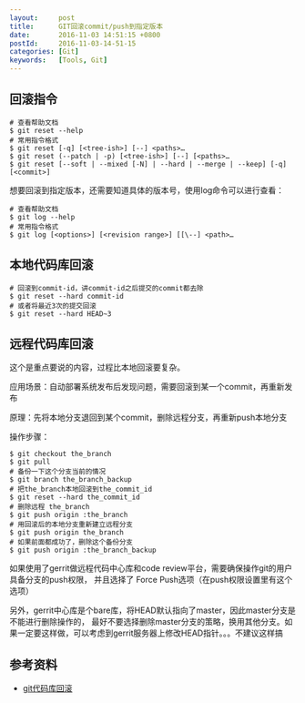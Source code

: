 ```yaml
---
layout:     post
title:      GIT回滚commit/push到指定版本
date:       2016-11-03 14:51:15 +0800
postId:     2016-11-03-14-51-15
categories: [Git]
keywords:   [Tools, Git]
---
```


## 回滚指令

```shell
# 查看帮助文档
$ git reset --help
# 常用指令格式
$ git reset [-q] [<tree-ish>] [--] <paths>…
$ git reset (--patch | -p) [<tree-ish>] [--] [<paths>…
$ git reset [--soft | --mixed [-N] | --hard | --merge | --keep] [-q] [<commit>]
```

想要回滚到指定版本，还需要知道具体的版本号，使用log命令可以进行查看：

```shell
# 查看帮助文档
$ git log --help
# 常用指令格式
$ git log [<options>] [<revision range>] [[\--] <path>…
```

## 本地代码库回滚

```shell
# 回滚到commit-id，讲commit-id之后提交的commit都去除
$ git reset --hard commit-id
# 或者将最近3次的提交回滚
$ git reset --hard HEAD~3
```


 

## 远程代码库回滚

这个是重点要说的内容，过程比本地回滚要复杂。

应用场景：自动部署系统发布后发现问题，需要回滚到某一个commit，再重新发布

原理：先将本地分支退回到某个commit，删除远程分支，再重新push本地分支

操作步骤：

```shell
$ git checkout the_branch
$ git pull
# 备份一下这个分支当前的情况
$ git branch the_branch_backup
# 把the_branch本地回滚到the_commit_id
$ git reset --hard the_commit_id
# 删除远程 the_branch
$ git push origin :the_branch
# 用回滚后的本地分支重新建立远程分支
$ git push origin the_branch
# 如果前面都成功了，删除这个备份分支
$ git push origin :the_branch_backup
```

如果使用了gerrit做远程代码中心库和code review平台，需要确保操作git的用户具备分支的push权限，
并且选择了 Force Push选项（在push权限设置里有这个选项）

另外，gerrit中心库是个bare库，将HEAD默认指向了master，因此master分支是不能进行删除操作的，
最好不要选择删除master分支的策略，换用其他分支。如果一定要这样做，可以考虑到gerrit服务器上修改HEAD指针。。。不建议这样搞

## 参考资料

* [git代码库回滚](http://www.cnblogs.com/qualitysong/archive/2012/11/27/2791486.html)
